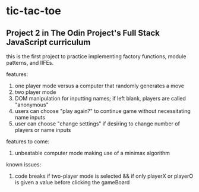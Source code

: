 # tic-tac-toe
## Project 2 in The Odin Project's Full Stack JavaScript curriculum

this is the first project to practice implementing factory functions, module patterns, and IIFEs.

features:
1. one player mode versus a computer that randomly generates a move
2. two player mode
3. DOM manipulation for inputting names; if left blank, players are called "anonymous"
4. users can choose "play again?" to continue game without necessitating name inputs
5. user can choose "change settings" if desiring to change number of players or name inputs

features to come:
1. unbeatable computer mode making use of a minimax algorithm

known issues:
1. code breaks if two-player mode is selected && if only playerX or playerO is given a value before clicking the gameBoard
